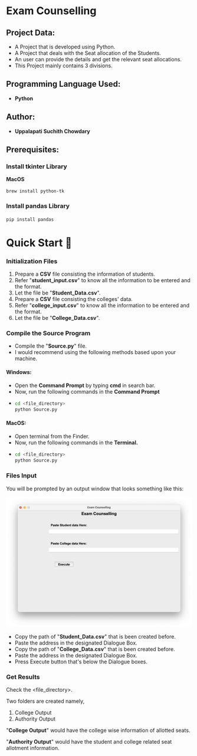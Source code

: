 # Exam Counselling

## Project Data:

* A Project that is developed using Python.
* A Project that deals with the Seat allocation of the Students.
* An user can provide the details and get the relevant seat allocations.
* This Project mainly contains 3 divisions.

## Programming Language Used:

* **Python**

## Author:

* **Uppalapati Suchith Chowdary**

## Prerequisites:

### Install tkinter Library

**MacOS**

`brew install python-tk`

### Install pandas Library

`pip install pandas`

# Quick Start 🚀

### Initialization Files

1. Prepare a **CSV** file consisting the information of students.
2. Refer "**student_input.csv**" to know all the information to be entered and the format.
3. Let the file be "**Student_Data.csv**".
4. Prepare a **CSV** file consisting the colleges' data.
5. Refer "**college_input.csv**" to know all the information to be entered and the format.
6. Let the file be "**College_Data.csv**".

### Compile the Source Program

* Compile the "**Source.py**" file.
* I would recommend using the following methods based upon your machine.

#### Windows:

* Open the **Command Prompt** by typing **cmd** in search bar.
* Now, run the following commands in the **Command Prompt**
* ```bash
  cd <file_directory>
  python Source.py
  ```

#### MacOS:

* Open terminal from the Finder.
* Now, run the following commands in the **Terminal.**
* ```bash
  cd <file_directory>
  python Source.py
  ```

### Files Input

You will be prompted by an output window that looks something like this:

![1716494300153](image/README/1716494300153.png "GUI")

* Copy the path of "**Student_Data.csv**" that is been created before.
* Paste the address in the designated Dialogue Box.
* Copy the path of "**College_Data.csv**" that is been created before.
* Paste the address in the designated Dialogue Box.
* Press Execute button that's below the Dialogue boxes.

### Get Results

Check the <file_directory>.

Two folders are created namely,

1. College Output
2. Authority Output

"**College Output**" would have the college wise information of allotted seats.

"**Authority Output**" would have the student and college related seat allotment information.
